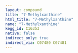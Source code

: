 ```yaml
---
layout: compound
title: "7-Methylxanthine"
html_title: "7-Methylxanthine"
name: "7-Methylxanthine"
kegg_id: C16353
native: false
indirect_only: true
indirect_via: C07480 C07481
---
```

